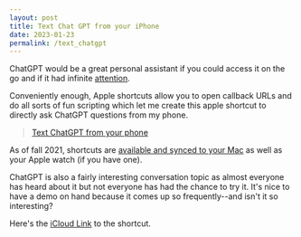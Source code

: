 ```yaml
---
layout: post
title: Text Chat GPT from your iPhone
date: 2023-01-23 
permalink: /text_chatgpt
---
```


ChatGPT would be a great personal assistant if you could access it on the go and if it had infinite [attention](https://arxiv.org/abs/1706.03762). 

Conveniently enough, Apple shortcuts allow you to open callback URLs and do all sorts of fun scripting which let me create this apple shortcut to directly ask ChatGPT questions from my phone.  


<blockquote class="imgur-embed-pub" lang="en" data-id="a/0IbWxyr"  ><a href="//imgur.com/a/0IbWxyr">Text ChatGPT from your phone</a></blockquote><script async src="//s.imgur.com/min/embed.js" charset="utf-8"></script>

As of fall 2021, shortcuts are [available and synced to your Mac](https://support.apple.com/guide/shortcuts-mac/intro-to-shortcuts-apdf22b0444c/mac) as well as your Apple watch (if you have one).

ChatGPT is also a fairly interesting conversation topic as almost everyone has heard about it but not everyone has had the chance to try it. It's nice to have a demo on hand because it comes up so frequently--and isn't it so interesting? 

Here's the [iCloud Link](https://www.icloud.com/shortcuts/d8fa0573067b49b190803f1d6f4e6f06) to the shortcut. 


